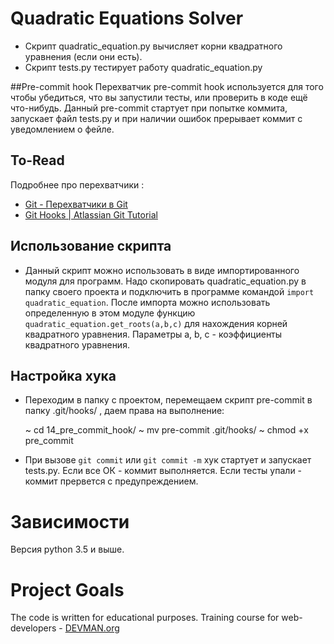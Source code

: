 # Quadratic Equations Solver

* Скрипт quadratic_equation.py вычисляет корни квадратного уравнения (если они есть).
* Скрипт tests.py тестирует работу quadratic_equation.py


##Pre-commit hook
Перехватчик pre-commit hook используется для того чтобы убедиться, что вы запустили тесты, или 
проверить в коде ещё что-нибудь.
Данный pre-commit стартует при попытке коммита, запускает файл tests.py и 
при наличии ошибок прерывает коммит с уведомлением о фейле.

## To-Read

Подробнее про перехватчики : 
* [Git - Перехватчики в Git](https://git-scm.com/book/ru/v1/%D0%9D%D0%B0%D1%81%D1%82%D1%80%D0%BE%D0%B9%D0%BA%D0%B0-Git-%D0%9F%D0%B5%D1%80%D0%B5%D1%85%D0%B2%D0%B0%D1%82%D1%87%D0%B8%D0%BA%D0%B8-%D0%B2-Git)
* [Git Hooks | Atlassian Git Tutorial](https://ru.atlassian.com/git/tutorials/git-hooks/)

## Использование скрипта

* Данный скрипт можно использовать в виде импортированного модуля для программ. 
Надо скопировать quadratic_equation.py в папку своего проекта и подключить в программе командой
`import quadratic_equation`. После импорта можно использовать определенную в этом модуле функцию
`quadratic_equation.get_roots(a,b,c)` для нахождения корней квадратного уравнения. 
Параметры a, b, c - коэффициенты квадратного уравнения.

## Настройка хука
* Переходим в папку c проектом, перемещаем скрипт pre-commit в папку .git/hooks/ , 
 даем права на выполнение:
    
    
    
    ~ cd 14_pre_commit_hook/
    ~ mv pre-commit .git/hooks/
    ~ chmod +x pre_commit


* При вызове `git commit` или `git commit -m` хук стартует и запускает tests.py.
  Если все ОК - коммит выполняется. Если тесты упали - коммит прервется с предупреждением.


# Зависимости 
Версия python 3.5 и выше.

# Project Goals

The code is written for educational purposes. Training course for web-developers - [DEVMAN.org](https://devman.org)
